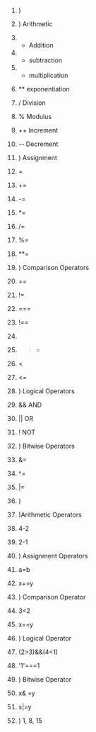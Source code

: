 1. ) 
1. ) Arithmetic
1. + Addition
2. - subtraction
3. * multiplication
4. ** exponentiation
5. / Division
6. % Modulus
7. ++ Increment
8. -- Decrement

2. ) Assignment
1. =
2. +=
3. -=
4. *=
5. /=
6. %=
7. **=

3. ) Comparison Operators
1. ==
2. !=
3. ===
4. !==
5. >
6. >=
7. <
8. <=

4. ) Logical Operators
1. && AND
2. || OR
3. ! NOT

5. ) Bitwise Operators
1. &= 
2. ^=
3. |=



2. )

1. )Arithmetic Operators 
1. 4-2
2. 2-1

2. ) Assignment Operators
1. a=b
2. x+=y

3. ) Comparison Operator
1. 3<2
2. x==y

4. ) Logical Operator

1. (2>3)&&(4<1)
2. '1'===1

5. ) Bitwise Operator
1. x& =y
2. x|=y

4. )
1, 8, 15